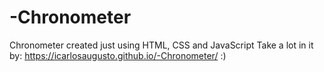 # -Chronometer
 Chronometer created just using HTML, CSS and JavaScript
 Take a lot in it by: https://icarlosaugusto.github.io/-Chronometer/ :)
